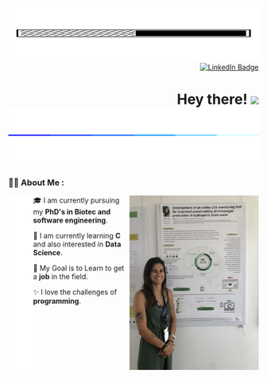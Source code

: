 <div id="header" align="center">
  <img src="Assets/9.gif" width="100%" height="110"/>
</div>
<div id="Badges" align="right">
  <a href="https://www.linkedin.com/in/carolina-vela-bastos-b32579b3/">
    <img src="https://img.shields.io/badge/LinkedIn-blue?style=for-the-badge&logo=linkedin&logoColor=white" alt="LinkedIn Badge"/>
  </a>
</div>
<h1 align="right">
  Hey there!
  <img src="https://media.giphy.com/media/hvRJCLFzcasrR4ia7z/giphy.gif" width="30px"/> 
  <img src="Assets/10.gif" width="100%" height="110"/>
</h1>

### :woman_technologist: About Me :
<img align="left" src="Assets/i.png" height=350 width=50 />
<img align="right" src="Assets/IMG_5508.jpg" height="350" width="260" margin-right="15" alt="Carolina Vela Bastos"/>

🎓 I am currently pursuing my **PhD's in Biotec and software engineering**.

🌱 I am currently learning **C** and also interested in **Data Science**.

🎯 My Goal is to Learn to get a **job** in the field.

✨ I love the challenges of **programming**.

